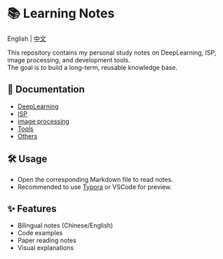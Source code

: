 # 📚 Learning Notes

English | [中文](./README-zh.md)

This repository contains my personal study notes on DeepLearning, ISP, image processing, and development tools.  
The goal is to build a long-term, reusable knowledge base.

## 📂 Documentation
- [DeepLearning](./docs/Deep_Learning)
- [ISP](./docs/ISP)
- [image processing](./docs/image_processing)
- [Tools](./docs/Tools)
- [Others](./docs/Others)

## 🛠️ Usage
- Open the corresponding Markdown file to read notes.
- Recommended to use [Typora](https://typora.io/) or VSCode for preview.

## ✨ Features
- Bilingual notes (Chinese/English)
- Code examples
- Paper reading notes
- Visual explanations

